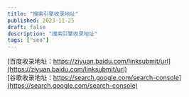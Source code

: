```yaml
---
title: "搜索引擎收录地址"
published: 2023-11-25
draft: false
description: "搜索引擎收录地址"
tags: ["seo"]
---
```


[百度收录地址：https://ziyuan.baidu.com/linksubmit/url](https://ziyuan.baidu.com/linksubmit/url)  
[谷歌收录地址：https://search.google.com/search-console](https://search.google.com/search-console)
